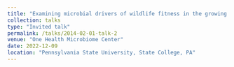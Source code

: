 ```yaml
---
title: "Examining microbial drivers of wildlife fitness in the growing anthropogenic landscape"
collection: talks
type: "Invited talk"
permalink: /talks/2014-02-01-talk-2
venue: "One Health Microbiome Center"
date: 2022-12-09
location: "Pennsylvania State University, State College, PA"
---
```


